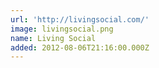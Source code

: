 ```yaml
---
url: 'http://livingsocial.com/'
image: livingsocial.png
name: Living Social
added: 2012-08-06T21:16:00.000Z
---
```

